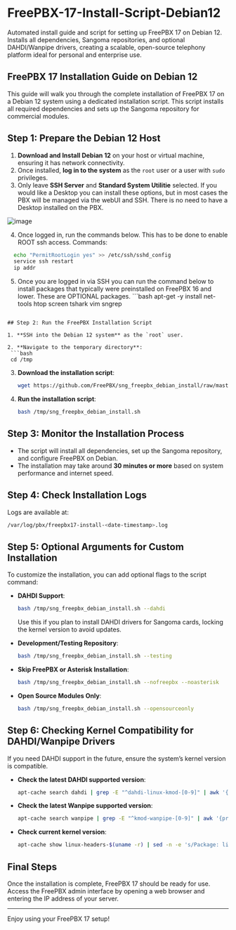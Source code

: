 # FreePBX-17-Install-Script-Debian12
Automated install guide and script for setting up FreePBX 17 on Debian 12. Installs all dependencies, Sangoma repositories, and optional DAHDI/Wanpipe drivers, creating a scalable, open-source telephony platform ideal for personal and enterprise use.

## FreePBX 17 Installation Guide on Debian 12

This guide will walk you through the complete installation of FreePBX 17 on a Debian 12 system using a dedicated installation script. This script installs all required dependencies and sets up the Sangoma repository for commercial modules.

## Step 1: Prepare the Debian 12 Host

1. **Download and Install Debian 12** on your host or virtual machine, ensuring it has network connectivity.
2. Once installed, **log in to the system** as the `root` user or a user with `sudo` privileges.
3. Only leave **SSH Server** and **Standard System Utilitie** selected. If you would like a Desktop you can install these options, but in most cases the PBX will be managed via the webUI and SSH. There is no need to have a Desktop installed on the PBX.


 ![image](https://github.com/user-attachments/assets/055e24c1-fffe-4392-a196-c900434e9534)

   
4. Once logged in, run the commands below. This has to be done to enable ROOT ssh access. 
Commands:
  ```bash
    echo "PermitRootLogin yes" >> /etc/ssh/sshd_config
    service ssh restart
    ip addr
 ```
 5.  Once you are logged in via SSH you can run the command below to install packages that typically were preinstalled on FreePBX 16 and lower. These are OPTIONAL packages.
    ```bash
     apt-get -y install net-tools htop screen tshark vim sngrep
  ```

## Step 2: Run the FreePBX Installation Script

1. **SSH into the Debian 12 system** as the `root` user.

2. **Navigate to the temporary directory**:
   ```bash
   cd /tmp
   ```

3. **Download the installation script**:
   ```bash
   wget https://github.com/FreePBX/sng_freepbx_debian_install/raw/master/sng_freepbx_debian_install.sh -O /tmp/sng_freepbx_debian_install.sh
   ```

4. **Run the installation script**:
   ```bash
   bash /tmp/sng_freepbx_debian_install.sh
   ```

## Step 3: Monitor the Installation Process

- The script will install all dependencies, set up the Sangoma repository, and configure FreePBX on Debian.
- The installation may take around **30 minutes or more** based on system performance and internet speed.

## Step 4: Check Installation Logs

Logs are available at:
```bash
/var/log/pbx/freepbx17-install-<date-timestamp>.log
```

## Step 5: Optional Arguments for Custom Installation

To customize the installation, you can add optional flags to the script command:

- **DAHDI Support**:
   ```bash
   bash /tmp/sng_freepbx_debian_install.sh --dahdi
   ```
   Use this if you plan to install DAHDI drivers for Sangoma cards, locking the kernel version to avoid updates.

- **Development/Testing Repository**:
   ```bash
   bash /tmp/sng_freepbx_debian_install.sh --testing
   ```

- **Skip FreePBX or Asterisk Installation**:
   ```bash
   bash /tmp/sng_freepbx_debian_install.sh --nofreepbx --noasterisk
   ```

- **Open Source Modules Only**:
   ```bash
   bash /tmp/sng_freepbx_debian_install.sh --opensourceonly
   ```

## Step 6: Checking Kernel Compatibility for DAHDI/Wanpipe Drivers

If you need DAHDI support in the future, ensure the system’s kernel version is compatible.

- **Check the latest DAHDI supported version**:
   ```bash
   apt-cache search dahdi | grep -E "^dahdi-linux-kmod-[0-9]" | awk '{print $1}' | awk -F'-' '{print $4"-"$5}' | sort -n | tail -1
   ```

- **Check the latest Wanpipe supported version**:
   ```bash
   apt-cache search wanpipe | grep -E "^kmod-wanpipe-[0-9]" | awk '{print $1}' | awk -F'-' '{print $3"-"$4}' | sort -n | tail -1
   ```

- **Check current kernel version**:
   ```bash
   apt-cache show linux-headers-$(uname -r) | sed -n -e 's/Package: linux-headers-\([[:digit:].-]*\).*/\1/' -e 's/-\$//p'
   ```

## Final Steps

Once the installation is complete, FreePBX 17 should be ready for use. Access the FreePBX admin interface by opening a web browser and entering the IP address of your server.

--- 

Enjoy using your FreePBX 17 setup!
```
